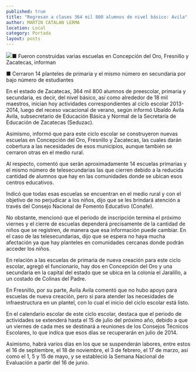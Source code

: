 ```yaml
---
published: true
title: "Regresan a clases 364 mil 800 alumnos de nivel básico: Avila"
author: MARTIN CATALAN LERMA
location: Local
category: Portada
layout: posts
---
```


![](http://i.imgur.com/8ozOSX1m.jpg)■ Fueron construidas varias escuelas en Concepción del Oro, Fresnillo y Zacatecas, informan

■ Cerraron 14 planteles de primaria y el mismo número en secundaria por bajo número de estudiantes

En el estado de Zacatecas, 364 mil 800 alumnos de preescolar, primaria y secundaria, es decir, del nivel básico, así como alrededor de 18 mil maestros, inician hoy actividades correspondientes al ciclo escolar 2013-2014, luego del receso vacacional de verano, según informó Ubaldo Avila Avila, subsecretario de Educación Básica y Normal de la Secretaría de Educación de Zacatecas (Seduzac).

Asimismo, informó que para este ciclo escolar se construyeron nuevas escuelas en Concepción del Oro, Fresnillo y Zacatecas, las cuales darán cobertura a las necesidades de esos municipios, aunque también se cerraron otras en el medio rural.

Al respecto, comentó que serán aproximadamente 14 escuelas primarias y el mismo número de telesecundarias las que cierren debido a la reducida cantidad de alumnos que hay en las comunidades donde se ubican esos centros educativos.

Indicó que todas esas escuelas se encuentran en el medio rural y con el objetivo de no perjudicar a los niños, dijo que se les brindará atención a través del Consejo Nacional de Fomento Educativo (Conafe).

No obstante, mencionó que el periodo de inscripción termina el próximo viernes y el cierre de escuelas dependerá precisamente de la cantidad de niños que se registren, de manera que esa información puede cambiar. En el caso de las telesecundarias, dijo que se espera no haya mucha afectación ya que hay planteles en comunidades cercanas donde podrán acceder los niños.

En relación a las escuelas de primaria de nueva creación para este ciclo escolar, agregó el funcionario, hay dos en Concepción del Oro y una secundaria en la capital del estado que se ubica en la colonia el Jaralillo, a un costado de Colinas del Padre.

En Fresnillo, por su parte, Avila Avila comentó que no hubo apoyo para escuelas de nueva creación, pero si para atender las necesidades de infraestructura en un plantel, con lo cual el inicio del ciclo escolar está listo.

En el calendario escolar de este ciclo escolar, destaca que el periodo de actividades se extenderá hasta el 15 de julio del próximo año, debido a que un viernes de cada mes se destinará a reuniones de los Consejos Técnicos Escolares, lo que indica que esos días se recuperarán en julio de 2014.

Asimismo, habrá varios días en los que se suspenderán labores, entre estos el 16 de septiembre, el 18 de noviembre, el 3 de febrero, el 17 de marzo, así como el 1, 5 y 15 de mayo, y se estableció la Semana Nacional de Evaluación a partir del 16 de junio. 
